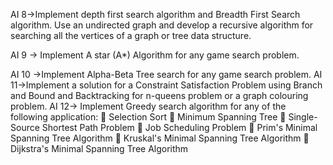 AI 8->Implement depth first search algorithm and Breadth First Search
algorithm. Use an undirected graph and develop a recursive algorithm for
searching all the vertices of a graph or tree data structure.

AI 9 -> Implement A star (A*) Algorithm for any game search problem.

AI 10 ->Implement Alpha-Beta Tree search for any game search problem.
AI 11->Implement a solution for a Constraint Satisfaction Problem using Branch and
Bound and Backtracking for n-queens problem or a graph colouring problem.
AI 12->
Implement Greedy search algorithm for any of the following application:
 Selection Sort
 Minimum Spanning Tree
 Single-Source Shortest Path Problem
 Job Scheduling Problem
 Prim&#39;s Minimal Spanning Tree Algorithm
 Kruskal&#39;s Minimal Spanning Tree Algorithm
 Dijkstra&#39;s Minimal Spanning Tree Algorithm
